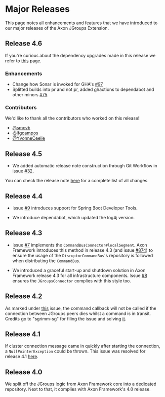 # Major Releases

This page notes all enhancements and features that we have introduced to our major releases of the Axon JGroups Extension.

## Release 4.6

If you're curious about the dependency upgrades made in this release we refer to [this](https://github.com/AxonFramework/extension-jgroups/releases/tag/axon-jgroups-4.6.0) page.

### Enhancements

- Change how Sonar is invoked for GHA's [#97](https://github.com/AxonFramework/extension-jgroups/pull/97)
- Splitted builds into pr and not pr, added ghactions to dependabot and other minors [#75](https://github.com/AxonFramework/extension-jgroups/pull/75)

### Contributors

We'd like to thank all the contributors who worked on this release!

- [@smcvb](https://github.com/smcvb)
- [@lfgcampos](https://github.com/lfgcampos)
- [@YvonneCeelie](https://github.com/YvonneCeelie)

## Release 4.5

* We added automatic release note construction through Git Workflow in issue [#32](https://github.com/AxonFramework/extension-jgroups/pull/32).

You can check the release note [here](https://github.com/AxonFramework/extension-jgroups/releases/tag/axon-jgroups-4.5) for a complete list of all changes.

## Release 4.4

* Issue [#9](https://github.com/AxonFramework/extension-jgroups/pull/9) introduces support for Spring Boot Developer Tools.

* We introduce dependabot, which updated the log4j version.

## Release 4.3

* Issue [#7](https://github.com/AxonFramework/extension-jgroups/pull/7) implements the `CommandBusConnector#localSegment`.
  Axon Framework introduces this method in release 4.3 (and issue [#874](https://github.com/AxonFramework/AxonFramework/issues/874)) to ensure the usage of the `DisruptorCommandBus`'s repository is followed when distributing the `CommandBus`.

* We introduced a graceful start-up and shutdown solution in Axon Framework release 4.3 for all infrastructure components.
  Issue [#8](https://github.com/AxonFramework/extension-jgroups/pull/8) ensures the `JGroupsConnector` complies with this style too.

## Release 4.2

As marked under [this](https://github.com/AxonFramework/extension-jgroups/issues/4) issue, the command callback will
not be called if the connection between JGroups peers dies whilst a command is in transit.
Credits go to "sgrimm-sg" for filing the issue and solving [it](https://github.com/AxonFramework/extension-jgroups/pull/5).

## Release 4.1

If cluster connection message came in quickly after starting the connection, a `NullPointerException` could be thrown.
This issue was resolved for release 4.1 [here](https://github.com/AxonFramework/extension-jgroups/issues/1).

## Release 4.0

We split off the JGroups logic from Axon Framework core into a dedicated repository.
Next to that, it complies with Axon Framework's 4.0 release.
